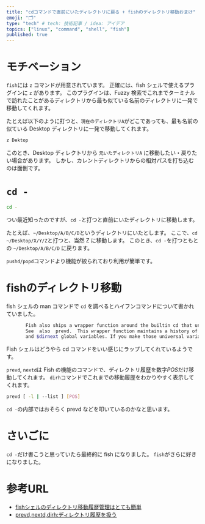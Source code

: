 ```yaml
---
title: "cdコマンドで直前にいたディレクトリに戻る + fishのディレクトリ移動おまけ"
emoji: "🗂"
type: "tech" # tech: 技術記事 / idea: アイデア
topics: ["linux", "command", "shell", "fish"]
published: true
---
```


# モチベーション

`fish`には `z` コマンドが用意されています。
正確には、fish シェルで使えるプラグインに `z` があります。
このプラグインは、Fuzzy 検索でこれまでターミナルで訪れたことがあるディレクトリから最も似ている名前のディレクトリに一発で移動してくれます。

たとえば以下のように打つと、`現在のディレクトリA`がどこであっても、最も名前の似ている Desktop ディレクトリに一発で移動してくれます。
```bash
z Dektop
```

このとき、Desktop ディレクトリから `元いたディレクトリA` に移動したい・戻りたい場合があります。
しかし、カレントディレクトリからの相対パスを打ち込むのは面倒です。

# `cd -`

```bash
cd -
```

つい最近知ったのですが、`cd -`と打つと直前にいたディレクトリに移動します。

たとえば、`~/Desktop/A/B/C/D`というディレクトリにいたとします。
ここで、`cd ~/Desktop/X/Y/Z`と打つと、当然 Z に移動します。
このとき、`cd -`を打つともとの `~/Desktop/A/B/C/D` に戻ります。

`pushd/popd`コマンドより機能が絞られており利用が簡単です。

# fishのディレクトリ移動

fish シェルの man コマンドで `cd` を調べるとハイフンコマンドについて書かれていました。

```bash
       Fish also ships a wrapper function around the builtin cd that understands cd - as changing to  the  previous  directory.
       See  also  prevd.  This wrapper function maintains a history of the 25 most recently visited directories in the $dirprev
       and $dirnext global variables. If you make those universal variables your cd history is shared among all fish instances.
```

Fish シェルはどうやら cd コマンドをいい感じにラップしてくれているようです。

`prevd`, `nextd`は Fish の機能のコマンドで、ディレクトリ履歴を数字$POS$だけ移動してくれます。
`dirh`コマンドでこれまでの移動履歴をわかりやすく表示してくれます。

```bash
prevd [ -l | --list ] [POS]
```

`cd -`の内部ではおそらく prevd などを叩いているのかなと思います。

# さいごに

`cd -`だけ書こうと思っていたら最終的に fish になりました。
`fish`がさらに好きになりました。

# 参考URL

- [fishシェルのディレクトリ移動履歴管理はとても簡単](https://medium.com/veltra-engineering/fish-shell-cd-history-bd70999b99a6)
- [prevd,nextd,dirh:ディレクトリ履歴を扱う](http://fish.rubikitch.com/prevd/)
